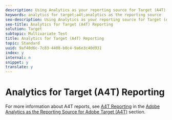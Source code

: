 ```yaml
---
description: Using Analytics as your reporting source for Target (A4T) gives you access to Analytics reports for your Target activities.
keywords: analytics for target;a4t;analytics as the reporting source
seo-description: Using Analytics as your reporting source for Target (A4T) gives you access to Analytics reports for your Target activities.
seo-title: Analytics for Target (A4T) Reporting
solution: Target
subtopic: Multivariate Test
title: Analytics for Target (A4T) Reporting
topic: Standard
uuid: 9af40d6c-7c83-4408-b0c4-9a6e3c40d931
index: y
internal: n
snippet: y
translate: y
---
```


# Analytics for Target (A4T) Reporting

For more information about A4T reports, see [ A4T Reporting](../c_integrating_target_with_mac/a4t/c_reporting.md#concept_716AF8D545AD404EAAEE99A6DB7B9483) in the [ Adobe Analytics as the Reporting Source for Adobe Target (A4T)](../c_integrating_target_with_mac/a4t.md#concept_7540C8C04259434AB6EE33B09F47A1DE) section. 
